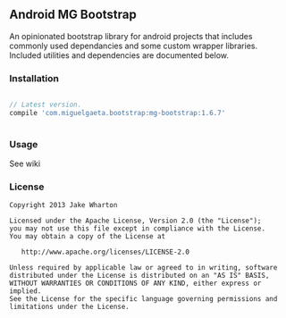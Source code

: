 ## Android MG Bootstrap

An opinionated bootstrap library for android projects that includes commonly used dependancies and some custom wrapper libraries.  Included utilities and dependencies are documented below.

### Installation

```groovy

// Latest version.
compile 'com.miguelgaeta.bootstrap:mg-bootstrap:1.6.7'
    
```

### Usage

See wiki

### License

    Copyright 2013 Jake Wharton

    Licensed under the Apache License, Version 2.0 (the "License");
    you may not use this file except in compliance with the License.
    You may obtain a copy of the License at

       http://www.apache.org/licenses/LICENSE-2.0

    Unless required by applicable law or agreed to in writing, software
    distributed under the License is distributed on an "AS IS" BASIS,
    WITHOUT WARRANTIES OR CONDITIONS OF ANY KIND, either express or implied.
    See the License for the specific language governing permissions and
    limitations under the License.
